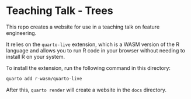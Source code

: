 # Teaching Talk - Trees

This repo creates a website for use in a teaching talk on feature engineering.

It relies on the `quarto-live` extension, which is a WASM version of the R language and allows you to run R code in your browser without needing to install R on your system.

To install the extension, run the following command in this directory:

```bash
quarto add r-wasm/quarto-live
```

After this, `quarto render` will create a website in the `docs` directory.
